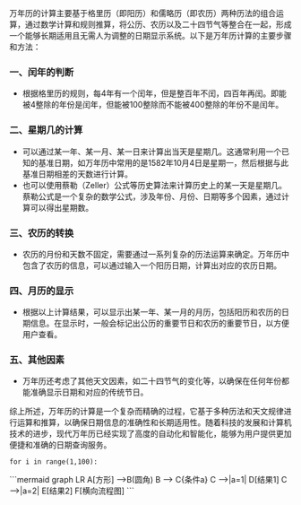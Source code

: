 万年历的计算主要基于格里历（即阳历）和儒略历（即农历）两种历法的组合运算，通过数学计算和规则推算，将公历、农历以及二十四节气等整合在一起，形成一个能够长期适用且无需人为调整的日期显示系统。以下是万年历计算的主要步骤和方法：

### 一、闰年的判断

* 根据格里历的规则，每4年有一个闰年，但是整百年不闰，四百年再闰。即能被4整除的年份是闰年，但能被100整除而不能被400整除的年份不是闰年。

### 二、星期几的计算

* 可以通过某一年、某一月、某一日来计算出当天是星期几。这通常利用一个已知的基准日期，如万年历中常用的是1582年10月4日是星期一，然后根据与此基准日期相差的天数进行计算。
* 也可以使用蔡勒（Zeller）公式等历史算法来计算历史上的某一天是星期几。蔡勒公式是一个复杂的数学公式，涉及年份、月份、日期等多个因素，通过计算可以得出星期数。

### 三、农历的转换

* 农历的月份和天数不固定，需要通过一系列复杂的历法运算来确定。万年历中包含了农历的信息，可以通过输入一个阳历日期，计算出对应的农历日期。

### 四、月历的显示

* 根据以上计算结果，可以显示出某一年、某一月的月历，包括阳历和农历的日期信息。在显示时，一般会标记出公历的重要节日和农历的重要节日，以方便用户查看。

### 五、其他因素

* 万年历还考虑了其他天文因素，如二十四节气的变化等，以确保在任何年份都能准确显示日期和对应的传统节日。

综上所述，万年历的计算是一个复杂而精确的过程，它基于多种历法和天文规律进行运算和推算，以确保日期信息的准确性和长期适用性。随着科技的发展和计算机技术的进步，现代万年历已经实现了高度的自动化和智能化，能够为用户提供更加便捷和准确的日期查询服务。

`for i in range(1,100):`

\```mermaid
graph LR
A[方形] -->B(圆角)
    B --> C{条件a}
    C -->|a=1| D[结果1]
    C -->|a=2| E[结果2]
    F[横向流程图]
\```
